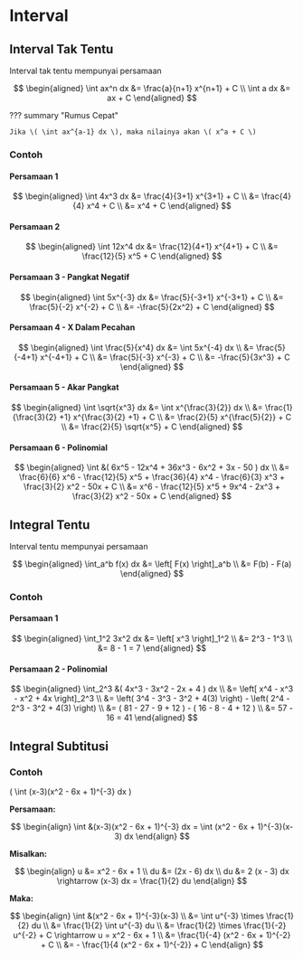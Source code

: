 # Interval

## Interval Tak Tentu

Interval tak tentu mempunyai persamaan

$$
\begin{aligned}
    \int ax^n dx &= \frac{a}{n+1} x^{n+1} + C \\
    \int a dx &= ax + C
\end{aligned}
$$

??? summary "Rumus Cepat"

    Jika \( \int ax^{a-1} dx \), maka nilainya akan \( x^a + C \)

### Contoh

#### Persamaan 1

$$
\begin{aligned}
    \int 4x^3 dx &= \frac{4}{3+1} x^{3+1} + C \\
    &= \frac{4}{4} x^4 + C \\
    &= x^4 + C
\end{aligned}
$$

#### Persamaan 2

$$
\begin{aligned}
    \int 12x^4 dx &= \frac{12}{4+1} x^{4+1} + C \\
    &= \frac{12}{5} x^5 + C
\end{aligned}
$$

#### Persamaan 3 - Pangkat Negatif

$$
\begin{aligned}
    \int 5x^{-3} dx &= \frac{5}{-3+1} x^{-3+1} + C \\
    &= \frac{5}{-2} x^{-2} + C \\
    &= -\frac{5}{2x^2} + C
\end{aligned}
$$

#### Persamaan 4 - X Dalam Pecahan

$$
\begin{aligned}
    \int \frac{5}{x^4} dx &= \int 5x^{-4} dx \\
    &= \frac{5}{-4+1} x^{-4+1} + C \\
    &= \frac{5}{-3} x^{-3} + C \\
    &= -\frac{5}{3x^3} + C
\end{aligned}
$$

#### Persamaan 5 - Akar Pangkat

$$
\begin{aligned}
    \int \sqrt{x^3} dx &= \int x^{\frac{3}{2}} dx \\
    &= \frac{1}{\frac{3}{2} +1} x^{\frac{3}{2} +1} + C \\
    &= \frac{2}{5} x^{\frac{5}{2}} + C \\
    &= \frac{2}{5} \sqrt{x^5} + C
\end{aligned}
$$

#### Persamaan 6 - Polinomial

$$
\begin{aligned}
    \int &( 6x^5 - 12x^4 + 36x^3 - 6x^2 + 3x - 50 ) dx \\
    &= \frac{6}{6} x^6 - \frac{12}{5} x^5 + \frac{36}{4} x^4 - \frac{6}{3} x^3 + \frac{3}{2} x^2 - 50x + C \\
    &= x^6 - \frac{12}{5} x^5 + 9x^4 - 2x^3 + \frac{3}{2} x^2 - 50x + C
\end{aligned}
$$

## Integral Tentu

Interval tentu mempunyai persamaan

$$
\begin{aligned}
    \int_a^b f(x) dx &= \left[ F(x) \right]_a^b \\
    &= F(b) - F(a) 
\end{aligned}
$$

### Contoh

#### Persamaan 1

$$
\begin{aligned}
    \int_1^2 3x^2 dx &= \left[ x^3 \right]_1^2 \\
    &= 2^3 - 1^3 \\
    &= 8 - 1 = 7
\end{aligned}
$$

#### Persamaan 2 - Polinomial

$$
\begin{aligned}
    \int_2^3 &( 4x^3 - 3x^2 - 2x + 4 ) dx \\
    &= \left[ x^4 - x^3 - x^2 + 4x \right]_2^3 \\
    &= \left( 3^4 - 3^3 - 3^2 + 4(3) \right) - \left( 2^4 - 2^3 - 3^2 + 4(3) \right) \\
    &= ( 81 - 27 - 9 + 12 ) - ( 16 - 8 - 4 + 12 ) \\
    &= 57 - 16 = 41
\end{aligned}
$$

## Integral Subtitusi

### Contoh

\( \int (x-3)(x^2 - 6x + 1)^{-3} dx \)

**Persamaan:**

$$
\begin{align}
    \int &(x-3)(x^2 - 6x + 1)^{-3} dx = \int (x^2 - 6x + 1)^{-3}(x-3) dx
\end{align}
$$

**Misalkan:**

$$
\begin{align}
    u &= x^2 - 6x + 1 \\
    du &= (2x - 6) dx \\
    du &= 2 (x - 3) dx \rightarrow (x-3) dx = \frac{1}{2} du
\end{align}
$$

**Maka:**

$$
\begin{align}
    \int &(x^2 - 6x + 1)^{-3}(x-3) \\
    &= \int u^{-3} \times \frac{1}{2} du \\
    &= \frac{1}{2} \int u^{-3} du \\
    &= \frac{1}{2} \times \frac{1}{-2} u^{-2} + C \rightarrow u = x^2 - 6x + 1 \\
    &= \frac{1}{-4} (x^2 - 6x + 1)^{-2} + C \\
    &= - \frac{1}{4 (x^2 - 6x + 1)^{-2}} + C
\end{align}
$$